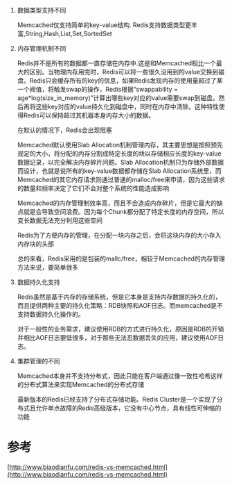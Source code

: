 1. 数据类型支持不同
	
	Memcached仅支持简单的key-value结构.
	Redis支持数据类型更丰富,String,Hash,List,Set,SortedSet

2. 内存管理机制不同
	
	Redis并不是所有的数据都一直存储在内存中.这是和Memcached相比一个最大的区别。当物理内存用完时，Redis可以将一些很久没用到的value交换到磁盘。Redis只会缓存所有的key的信息，如果Redis发现内存的使用量超过了某一个阀值，将触发swap的操作，Redis根据“swappability = age*log(size_in_memory)”计算出哪些key对应的value需要swap到磁盘。然后再将这些key对应的value持久化到磁盘中，同时在内存中清除。这种特性使得Redis可以保持超过其机器本身内存大小的数据。
	
	在默认的情况下，Redis会出现阻塞
	
	Memcached默认使用Slab Allocation机制管理内存，其主要思想是按照预先规定的大小，将分配的内存分割成特定长度的块以存储相应长度的key-value数据记录，以完全解决内存碎片问题。Slab Allocation机制只为存储外部数据而设计，也就是说所有的key-value数据都存储在Slab Allocation系统里，而Memcached的其它内存请求则通过普通的malloc/free来申请，因为这些请求的数量和频率决定了它们不会对整个系统的性能造成影响
	
	Memcached的内存管理制效率高，而且不会造成内存碎片，但是它最大的缺点就是会导致空间浪费。因为每个Chunk都分配了特定长度的内存空间，所以变长数据无法充分利用这些空间
	
	Redis为了方便内存的管理，在分配一块内存之后，会将这块内存的大小存入内存块的头部
	
	总的来看，Redis采用的是包装的mallc/free，相较于Memcached的内存管理方法来说，要简单很多

3. 数据持久化支持

	Redis虽然是基于内存的存储系统，但是它本身是支持内存数据的持久化的，而且提供两种主要的持久化策略：RDB快照和AOF日志。而memcached是不支持数据持久化操作的。

	对于一般性的业务需求，建议使用RDB的方式进行持久化，原因是RDB的开销并相比AOF日志要低很多，对于那些无法忍数据丢失的应用，建议使用AOF日志。

4. 集群管理的不同
	
	Memcached本身并不支持分布式，因此只能在客户端通过像一致性哈希这样的分布式算法来实现Memcached的分布式存储
	
	最新版本的Redis已经支持了分布式存储功能。Redis Cluster是一个实现了分布式且允许单点故障的Redis高级版本，它没有中心节点，具有线性可伸缩的功能

# 参考

[http://www.biaodianfu.com/redis-vs-memcached.html](http://www.biaodianfu.com/redis-vs-memcached.html)